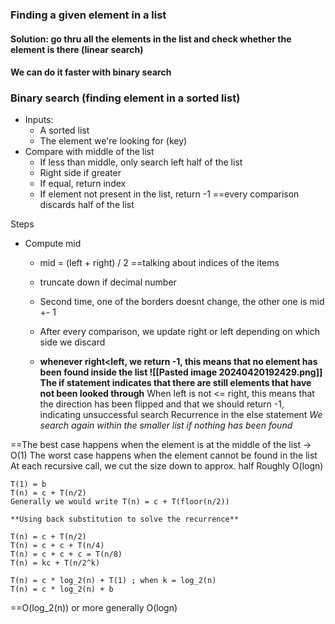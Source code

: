 ### Finding a given element in a list
#### Solution: go thru all the elements in the list and check whether the element is there (linear search)

#### We can do it faster with binary search

### Binary search (finding element in a sorted list)
- Inputs:
	- A sorted list
	- The element we're looking for (key)
- Compare with middle of the list
	- If less than middle, only search left half of the list
	- Right side if greater
	- If equal, return index
	- If element not present in the list, return -1
==every comparison discards half of the list

Steps
- Compute mid
	- mid = (left + right) / 2  ==talking about indices of the items
	- truncate down if decimal number

	- Second time, one of the borders doesnt change, the other one is mid +- 1
	- After every comparison, we update right or left depending on which side we discard
	- **whenever right<left, we return -1, this means that no element has been found inside the list
![[Pasted image 20240420192429.png]]
The if statement indicates that there are still elements that have not been looked through**
When left is not <= right, this means that the direction has been flipped and that we should return -1, indicating unsuccessful search
Recurrence in the else statement
*We search again within the smaller list if nothing has been found*

==The best case happens when the element is at the middle of the list -> O(1)
The worst case happens when the element cannot be found in the list
	At each recursive call, we cut the size down to approx. half
	Roughly O(logn)


	T(1) = b
	T(n) = c + T(n/2)
	Generally we would write T(n) = c + T(floor(n/2))

	**Using back substitution to solve the recurrence**

	T(n) = c + T(n/2)
	T(n) = c + c + T(n/4) 
	T(n) = c + c + c = T(n/8)
	T(n) = kc + T(n/2^k)

	T(n) = c * log_2(n) + T(1) ; when k = log_2(n)
	T(n) = c * log_2(n) + b
==O(log_2(n)) or more generally O(logn) 


